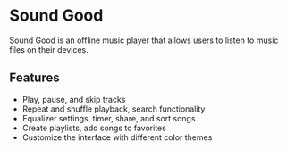 # Sound Good
Sound Good is an offline music player that allows users to listen to music files on their devices.

## Features
- Play, pause, and skip tracks
- Repeat and shuffle playback, search functionality
- Equalizer settings, timer, share, and sort songs
- Create playlists, add songs to favorites
- Customize the interface with different color themes
